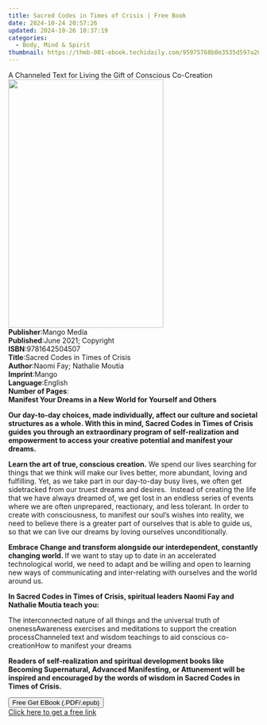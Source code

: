 ```yaml
---
title: Sacred Codes in Times of Crisis | Free Book
date: 2024-10-24 20:57:26
updated: 2024-10-26 10:37:19
categories:
  - Body, Mind & Spirit
thumbnail: https://thmb-001-ebook.techidaily.com/95975768b0e3535d597a20ae39729837c2a8a26d468e4334a4c19d9fd2d1faf5.jpg
---
```

<main id="book-container">
  <div class="flex flex-col">
    <div class="book-brief flex-1 py-6 px-4 sm:p-6 md:py-10 md:px-8">
      <!-- brief-->
      <div class="book-brief-main">
        A Channeled Text for Living the Gift of Conscious Co-Creation
      </div>
    </div>
    <div
      class="book-meta-info flex-1 grid gap-4 col-start-1 col-end-3 row-start-1 sm:mb-6 sm:grid-cols-4 lg:gap-6 lg:col-start-2 lg:row-end-6 lg:row-span-6 lg:mb-0"
    >
      <div
        class="book-meta-info-left place-content-center mt-4 p-4 text-sm leading-6 col-start-2 col-span-2 dark:text-slate-400"
      >
        <img
          class="w-full h-500 object-cover rounded-lg sm:h-255 sm:col-span-2 lg:col-span-full"
          src="https://img-001-ebook.techidaily.com/6469b4ff6b5462b7ab4efc1ff2c147ff185cc54031aa49edc00cb998768a79a8.jpg"
          alt=""
          width="312"
          height="500"
        />
      </div>
      <div
        class="book-meta-info-right mt-2 col-start-1 row-start-2 col-span-3 self-center"
      >
        <!-- meta data  -->
        <div class="flex flex-col px-4 md:px-8">
          <div class="flex-1">
            <strong>Publisher</strong>:<span class="px-2">Mango Media</span>
          </div>
          <div class="flex-1">
            <strong>Published</strong>:<span class="px-2"
              >June 2021; Copyright</span
            >
          </div>
          <div class="flex-1">
            <strong>ISBN</strong>:<span class="px-2">9781642504507</span>
          </div>
          <div class="flex-1">
            <strong>Title</strong>:<span class="px-2"
              >Sacred Codes in Times of Crisis</span
            >
          </div>
          <div class="flex-1">
            <strong>Author</strong>:<span class="px-2"
              >Naomi Fay; Nathalie Moutia</span
            >
          </div>
          <div class="flex-1">
            <strong>Imprint</strong>:<span class="px-2">Mango</span>
          </div>
          <div class="flex-1">
            <strong>Language</strong>:<span class="px-2">English</span>
          </div>
          <div class="flex-1">
            <strong>Number of Pages</strong>:<span class="px-2"></span>
          </div>
        </div>
      </div>
    </div>
    <div class="book-description flex-1 py-6 px-4 sm:p-6 md:py-10 md:px-8">
      <div class="book-description-main">
        <div accordion-content="" id="description">
          <strong
            ><b>Manifest Your Dreams in a New World for Yourself and Others</b
            ><br
          /></strong>
          <p>
            <b
              >Our day-to-day choices, made individually, affect our culture and
              societal structures as a whole. With this in mind, Sacred Codes in
              Times of Crisis guides you through an extraordinary program of
              self-realization and empowerment to access your creative potential
              and manifest your dreams.</b
            ><br />
          </p>
          <p>
            <b>Learn the art of true, conscious creation.</b> We spend our lives
            searching for things that we think will make our lives better, more
            abundant, loving and fulfilling. Yet, as we take part in our
            day-to-day busy lives, we often get sidetracked from our truest
            dreams and desires.&nbsp; Instead of creating the life that we have
            always dreamed of, we get lost in an endless series of events where
            we are often unprepared, reactionary, and less tolerant. In order to
            create with consciousness, to manifest our soul’s wishes into
            reality, we need to believe there is a greater part of ourselves
            that is able to guide us, so that we can live our dreams by loving
            ourselves unconditionally.<br />
          </p>
          <p>
            <b
              >Embrace Change and transform alongside our interdependent,
              constantly changing world. </b
            >If we want to stay up to date in an accelerated technological
            world, we need to adapt and be willing and open to learning new ways
            of communicating and inter-relating with ourselves and the world
            around us.<br />
          </p>
          <p>
            <b
              >In Sacred Codes in Times of Crisis, spiritual leaders Naomi Fay
              and Nathalie Moutia teach you:</b
            ><br />
          </p>
          The interconnected nature of all things and the universal truth of
          onenessAwareness exercises and meditations to support the creation
          processChanneled text and wisdom teachings to aid conscious
          co-creationHow to manifest your dreams
          <p></p>
          <p>
            <b
              >Readers of self-realization and spiritual development books like
              Becoming Supernatural, Advanced Manifesting, or&nbsp;Attunement
              will be inspired and encouraged by the words of wisdom in Sacred
              Codes in Times of Crisis.</b
            >
          </p>
        </div>
        <div class="accordion-fader"></div>
      </div>
    </div>
    <div class="book-excerpts flex-1 py-6 px-4 sm:p-6 md:py-10 md:px-8"></div>
    <div
      class="book-about-author flex-1 py-6 px-4 sm:p-6 md:py-10 md:px-8"
    ></div>
    <div class="book-free-get flex-1 py-6 px-4 sm:p-6 md:py-10 md:px-8">
      <button
        id="btn-free-get"
        class="bg-blue-500 hover:bg-blue-700 text-white font-bold py-2 px-4 rounded"
      >
        Free Get EBook (.PDF/.epub)
      </button>
      <div id="countdown-display" class="px-2 text-lg mt-2"></div>
      <a
        id="free-link"
        class="hidden bg-blue-500 hover:bg-blue-700 text-white font-bold py-2 px-4 rounded"
        href="https://www.ebooks.com/en-us/book/210159508/sacred-codes-in-times-of-crisis/naomi-fay/"
        target="_blank"
        >Click here to get a free link</a
      >
    </div>
    <script>
      let countdownTime = 0;
      let countdownInterval = null;
      document
        .getElementById('btn-free-get')
        .addEventListener('click', startCountdown);
      function startCountdown() {
        countdownTime = new Date().getTime() + 60000 * 3;
        countdownInterval = setInterval(updateCountdown, 1000);
        document.getElementById('btn-free-get').disabled = true;
        document
          .getElementById('btn-free-get')
          .classList.add('bg-gray-500', 'cursor-not-allowed');
      }
      function updateCountdown() {
        let currentTime = new Date().getTime();
        let timeLeft = countdownTime - currentTime;
        let secondsLeft = Math.floor(timeLeft / 1000);
        document.getElementById('countdown-display').innerHTML =
          `Remaining time: ${secondsLeft} seconds.`;
        if (secondsLeft <= 0) {
          clearInterval(countdownInterval);
          document.getElementById('btn-free-get').classList.add('hidden');
          document.getElementById('free-link').classList.remove('hidden');
          document.getElementById('countdown-display').innerHTML = '';
        }
      }
    </script>
  </div>
</main>
